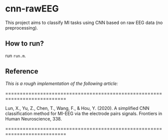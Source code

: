 # cnn-rawEEG

This project aims to classify MI tasks using CNN based on raw EEG data (no preprocessing).

## How to run?

run `run.m`.

## Reference

*This is a rough implementation of the following article:*

===========================================================================

Lun, X., Yu, Z., Chen, T., Wang, F., & Hou, Y. (2020). A simplified CNN classification method for MI-EEG via the electrode pairs signals. Frontiers in Human Neuroscience, 338.

===========================================================================
